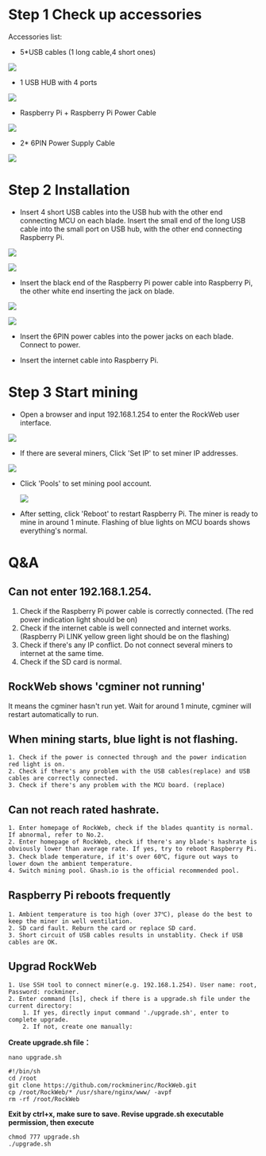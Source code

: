 # Step 1  Check up accessoriesAccessories list:* 5*USB cables (1 long cable,4 short ones)![](http://rm-img.b0.upaiyun.com/rockminer.com/images/handbook/usblines.png)* 1 USB HUB with 4 ports![](http://rm-img.b0.upaiyun.com/rockminer.com/images/handbook/usbhub.png)* Raspberry Pi + Raspberry Pi Power Cable![](http://rm-img.b0.upaiyun.com/rockminer.com/images/handbook/raspberrypi.png)* 2* 6PIN Power Supply Cable ![](http://rm-img.b0.upaiyun.com/rockminer.com/images/handbook/psulines.png)# Step 2 Installation* Insert 4 short USB cables into the USB hub with the other end connecting MCU on each blade. Insert the small end of the long USB cable into the small port on USB hub, with the other end connecting Raspberry Pi.   ![](http://rm-img.b0.upaiyun.com/rockminer.com/images/handbook/usbhub2.png)  ![](http://rm-img.b0.upaiyun.com/rockminer.com/images/handbook/usbmculine.png)  * Insert the black end of the Raspberry Pi power cable into Raspberry Pi, the other white end inserting the jack on blade.  ![](http://rm-img.b0.upaiyun.com/rockminer.com/images/handbook/redline.png)  ![](http://rm-img.b0.upaiyun.com/rockminer.com/images/handbook/raspberrypiotherend.png)* Insert the 6PIN power cables into the power jacks on each blade. Connect to power. * Insert the internet cable into Raspberry Pi. # Step 3 Start mining * Open a browser and input 192.168.1.254 to enter the RockWeb user interface.    ![](http://rm-img.b0.upaiyun.com/rockminer.com/images/handbook/rockwebip.png) * If there are several miners, Click 'Set IP' to set miner IP addresses.    ![](http://rm-img.b0.upaiyun.com/rockminer.com/images/handbook/rockwebsetip.png) * Click 'Pools' to set mining pool account.      ![](http://rm-img.b0.upaiyun.com/rockminer.com/images/handbook/rockwebsetpools.png) * After setting, click 'Reboot' to restart Raspberry Pi. The miner is ready to mine in around 1 minute. Flashing of blue lights on MCU boards shows everything's normal. # Q&A## Can not enter 192.168.1.254.   1. Check if the Raspberry Pi power cable is correctly connected. (The red power indication light should be on)   2. Check if the internet cable is well connected and internet works. (Raspberry Pi LINK yellow green light should be on the flashing)   3. Check if there's any IP conflict. Do not connect several miners to internet at the same time.   4. Check if the SD card is normal.## RockWeb shows 'cgminer not running'It means the cgminer hasn't run yet. Wait for around 1 minute, cgminer will restart automatically to run. ## When mining starts, blue light is not flashing.    1. Check if the power is connected through and the power indication red light is on.     2. Check if there's any problem with the USB cables(replace) and USB cables are correctly connected.    3. Check if there's any problem with the MCU board. (replace)    ## Can not reach rated hashrate.    1. Enter homepage of RockWeb, check if the blades quantity is normal. If abnormal, refer to No.2.     2. Enter homepage of RockWeb, check if there's any blade's hashrate is obviously lower than average rate. If yes, try to reboot Raspberry Pi.     3. Check blade temperature, if it's over 60℃, figure out ways to lower down the ambient temperature.     4. Switch mining pool. Ghash.io is the official recommended pool.     ## Raspberry Pi reboots frequently    1. Ambient temperature is too high (over 37℃), please do the best to keep the miner in well ventilation.    2. SD card fault. Reburn the card or replace SD card.    3. Short circuit of USB cables results in unstablity. Check if USB cables are OK.     ## Upgrad RockWeb    1. Use SSH tool to connect miner(e.g. 192.168.1.254). User name: root, Password: rockminer.    2. Enter command [ls], check if there is a upgrade.sh file under the current directory:		1. If yes, directly input command './upgrade.sh', enter to complete upgrade.        2. If not, create one manually:**Create upgrade.sh file：**			```nano upgrade.sh``````#!/bin/shcd /rootgit clone https://github.com/rockminerinc/RockWeb.gitcp /root/RockWeb/* /usr/share/nginx/www/ -avpfrm -rf /root/RockWeb```**Exit by ctrl+x, make sure to save. Revise upgrade.sh executable permission, then execute**		```chmod 777 upgrade.sh./upgrade.sh```